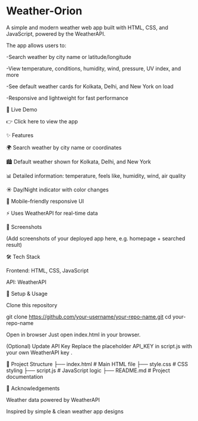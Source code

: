 # Weather-Orion

A simple and modern weather web app built with HTML, CSS, and JavaScript, powered by the WeatherAPI.

The app allows users to:

-Search weather by city name or latitude/longitude

-View temperature, conditions, humidity, wind, pressure, UV index, and more

-See default weather cards for Kolkata, Delhi, and New York on load

-Responsive and lightweight for fast performance

🚀 Live Demo

👉 Click here to view the app

✨ Features

🌍 Search weather by city name or coordinates

🏙️ Default weather shown for Kolkata, Delhi, and New York

📊 Detailed information: temperature, feels like, humidity, wind, air quality

☀️ Day/Night indicator with color changes

📱 Mobile-friendly responsive UI

⚡ Uses WeatherAPI for real-time data

📸 Screenshots

(Add screenshots of your deployed app here, e.g. homepage + searched result)

🛠️ Tech Stack

Frontend: HTML, CSS, JavaScript

API: WeatherAPI

🔧 Setup & Usage

Clone this repository

git clone https://github.com/your-username/your-repo-name.git
cd your-repo-name


Open in browser
Just open index.html in your browser.

(Optional) Update API Key
Replace the placeholder API_KEY in script.js with your own WeatherAPI key
.

📂 Project Structure
├── index.html       # Main HTML file
├── style.css        # CSS styling
├── script.js        # JavaScript logic
├── README.md        # Project documentation

🙌 Acknowledgements

Weather data powered by WeatherAPI

Inspired by simple & clean weather app designs
